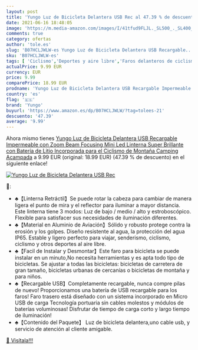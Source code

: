 ```yaml
---
layout: post
title: 'Yungo Luz de Bicicleta Delantera USB Rec al 47.39 % de descuento'
date: 2021-06-16 18:48:05
image: 'https://m.media-amazon.com/images/I/41tfud9FLJL._SL500_._SL400_.jpg'
comments: true
category: ofertas
author: 'tole.es'
slug: 'B07HCLJWLW-es Yungo Luz de Bicicleta Delantera USB Recargable...'
sku: 'B07HCLJWLW-es'
tags: [ 'Ciclismo','Deportes y aire libre','Faros delanteros de ciclismo','Luces y reflectores de ciclismo','Ropa y equipo para deportes','bicicleta','yungo', ]
actualPrice: 9.99 EUR
currency: EUR
price: 9.99
comparePrice: 18.99 EUR
prodname: 'Yungo Luz de Bicicleta Delantera USB Recargable Impermeable con Zoom Beam Focusing  Mini Led Linterna Super Brillante con Batería de Litio Incorporada para el Ciclismo de Montaña  Camping  Acampada'
country: 'es'
flag: '🇪🇸'
brand: 'Yungo'
buyurl: 'https://www.amazon.es/dp/B07HCLJWLW/?tag=tolees-21'
descuento: '47.39'
average: '9.99'
---
```


Ahora mismo tienes [Yungo Luz de Bicicleta Delantera USB Recargable Impermeable con Zoom Beam Focusing  Mini Led Linterna Super Brillante con Batería de Litio Incorporada para el Ciclismo de Montaña  Camping  Acampada](https://www.amazon.es/dp/B07HCLJWLW/?tag=tolees-21) a 9.99 EUR (original: 18.99 EUR) (47.39 %  de descuento) en el siguiente enlace!

[![Yungo Luz de Bicicleta Delantera USB Rec](https://m.media-amazon.com/images/I/41tfud9FLJL._SL500_._SL400_.jpg)](https://www.amazon.es/dp/B07HCLJWLW/?tag=tolees-21)

🔎:

- ♣【Linterna Retráctil】Se puede rotar la cabeza para cambiar de manera ligera el punto de mira y el reflector para iluminar a mayor distancia. Este linterna tiene 3 modos: Luz de bajo / medio / alto y estroboscópico. Flexible para satisfacer sus necesidades de iluminación diferentes.
- ♣【Material en Aluminio de Aviación】Sólido y robusto protege contra la erosión y los golpes. Diseño resistente al agua, la protección del agua IP65. Estable y ligero perfecto para viajar, senderismo, ciclismo, ciclismo y otros deportes al aire libre.
- ♣【Facil de Instalar y Desmontar】Este faro para bicicleta se puede instalar en un minuto,No necesita herramientas y es apta todo tipo de bicicletas. Se ajustar a todas las bicicletas: bicicletas de carretera de gran tamaño, bicicletas urbanas de cercanías o bicicletas de montaña y para niños.
- ♣【Recargable USB】Completamente recargable, nunca compre pilas de nuevo! Proporcionamos una batería de USB recargable para los faros! Faro trasero está diseñado con un sistema incorporado en Micro USB de carga Tecnología portuaria sin cables molestos y módulos de baterías voluminosas! Disfrutar de tiempo de carga corto y largo tiempo de iluminación!
- ♣【Contenido del Paquete】 Luz de bicicleta delantera,uno cable usb, y servicio de atención al cliente amigable.

[🛒 Visítala!!!](https://www.amazon.es/dp/B07HCLJWLW/?tag=tolees-21)
